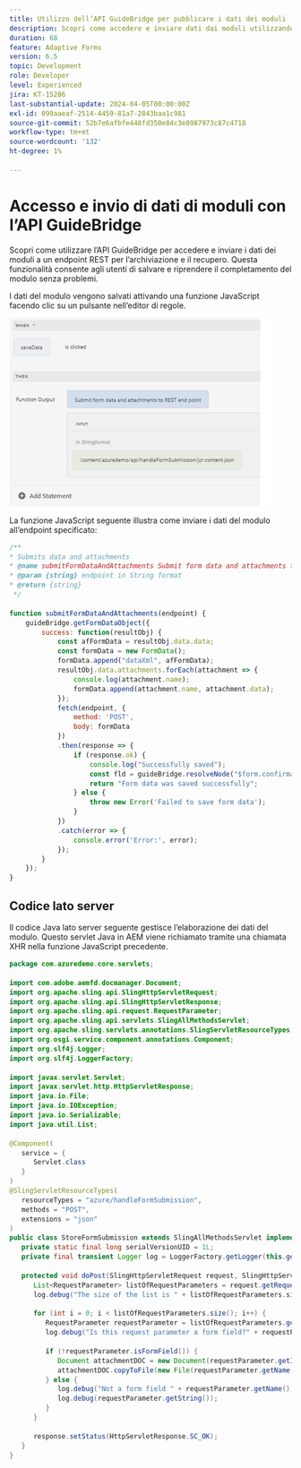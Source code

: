 ```yaml
---
title: Utilizzo dell’API GuideBridge per pubblicare i dati dei moduli
description: Scopri come accedere e inviare dati dai moduli utilizzando l’API GuideBridge per i moduli adattivi. Salva e recupera facilmente i dati del modulo.
duration: 68
feature: Adaptive Forms
version: 6.5
topic: Development
role: Developer
level: Experienced
jira: KT-15286
last-substantial-update: 2024-04-05T00:00:00Z
exl-id: 099aaeaf-2514-4459-81a7-2843baa1c981
source-git-commit: 52b7e6afbfe448fd350e84c3e8987973c87c4718
workflow-type: tm+mt
source-wordcount: '132'
ht-degree: 1%

---
```



# Accesso e invio di dati di moduli con l’API GuideBridge

Scopri come utilizzare l’API GuideBridge per accedere e inviare i dati dei moduli a un endpoint REST per l’archiviazione e il recupero. Questa funzionalità consente agli utenti di salvare e riprendere il completamento del modulo senza problemi.

I dati del modulo vengono salvati attivando una funzione JavaScript facendo clic su un pulsante nell’editor di regole.

![Editor di regole](assets/rule-editor.png)

La funzione JavaScript seguente illustra come inviare i dati del modulo all’endpoint specificato:

```javascript
/**
* Submits data and attachments 
* @name submitFormDataAndAttachments Submit form data and attachments to REST endpoint
* @param {string} endpoint in String format
* @return {string} 
 */
 
function submitFormDataAndAttachments(endpoint) {
    guideBridge.getFormDataObject({
        success: function(resultObj) {
            const afFormData = resultObj.data.data;
            const formData = new FormData();
            formData.append("dataXml", afFormData);
            resultObj.data.attachments.forEach(attachment => {
                console.log(attachment.name);
                formData.append(attachment.name, attachment.data);
            });
            fetch(endpoint, {
                method: 'POST',
                body: formData
            })
            .then(response => {
                if (response.ok) {
                    console.log("Successfully saved");
                    const fld = guideBridge.resolveNode("$form.confirmation");
                    return "Form data was saved successfully";
                } else {
                    throw new Error('Failed to save form data');
                }
            })
            .catch(error => {
                console.error('Error:', error);
            });
        }
    });
}
```

## Codice lato server

Il codice Java lato server seguente gestisce l’elaborazione dei dati del modulo. Questo servlet Java in AEM viene richiamato tramite una chiamata XHR nella funzione JavaScript precedente.

```java
package com.azuredemo.core.servlets;

import com.adobe.aemfd.docmanager.Document;
import org.apache.sling.api.SlingHttpServletRequest;
import org.apache.sling.api.SlingHttpServletResponse;
import org.apache.sling.api.request.RequestParameter;
import org.apache.sling.api.servlets.SlingAllMethodsServlet;
import org.apache.sling.servlets.annotations.SlingServletResourceTypes;
import org.osgi.service.component.annotations.Component;
import org.slf4j.Logger;
import org.slf4j.LoggerFactory;

import javax.servlet.Servlet;
import javax.servlet.http.HttpServletResponse;
import java.io.File;
import java.io.IOException;
import java.io.Serializable;
import java.util.List;

@Component(
   service = {
      Servlet.class
   }
)
@SlingServletResourceTypes(
   resourceTypes = "azure/handleFormSubmission",
   methods = "POST",
   extensions = "json"
)
public class StoreFormSubmission extends SlingAllMethodsServlet implements Serializable {
   private static final long serialVersionUID = 1L;
   private final transient Logger log = LoggerFactory.getLogger(this.getClass());

   protected void doPost(SlingHttpServletRequest request, SlingHttpServletResponse response) throws IOException {
      List<RequestParameter> listOfRequestParameters = request.getRequestParameterList();
      log.debug("The size of the list is " + listOfRequestParameters.size());
      
      for (int i = 0; i < listOfRequestParameters.size(); i++) {
         RequestParameter requestParameter = listOfRequestParameters.get(i);
         log.debug("Is this request parameter a form field?" + requestParameter.isFormField());
         
         if (!requestParameter.isFormField()) {
            Document attachmentDOC = new Document(requestParameter.getInputStream());
            attachmentDOC.copyToFile(new File(requestParameter.getName()));
         } else {
            log.debug("Not a form field " + requestParameter.getName());
            log.debug(requestParameter.getString());
         }
      }
      
      response.setStatus(HttpServletResponse.SC_OK);
   }
}
```
